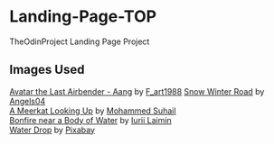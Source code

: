 # Landing-Page-TOP
TheOdinProject Landing Page Project

## Images Used
[Avatar the Last Airbender - Aang](images/aang.jpg) by [F_art1988](https://pixabay.com/users/f_art1988-25589016/)
[Snow Winter Road](images/air.jpg) by [Angels04](https://pixabay.com/users/angels04-12654970/)  
[A Meerkat Looking Up](images/earth.jpg) by [Mohammed Suhail](https://www.pexels.com/@msuhailvpk/)  
[Bonfire near a Body of Water](images/fire.jpg) by [Iurii Laimin](https://www.pexels.com/@iurii-laimin-78973777/)  
[Water Drop](images/water.jpg) by [Pixabay](https://www.pexels.com/@pixabay/)
